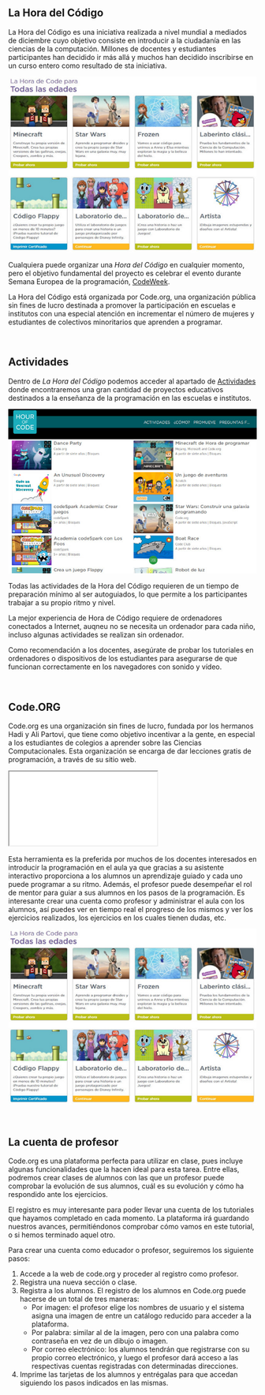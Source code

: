 ## La Hora del Código

La Hora del Código es una iniciativa realizada a nivel mundial a mediados de diciembre cuyo objetivo consiste en introducir a la ciudadanía en las ciencias de la computación. Millones de docentes y estudiantes participantes han decidido ir más allá y muchos han decidido inscribirse en un curso entero como resultado de sta iniciativa.

![](img/codeorg.jpg "La Hora del Código")

Cualquiera puede organizar una *Hora del Código* en cualquier momento, pero el objetivo fundamental del proyecto es celebrar el evento durante Semana Europea de la programación, <a target="_blank" href="https://codeweek.eu/">CodeWeek</a>.

La Hora del Código está organizada por Code.org, una organización pública sin fines de lucro destinada a promover la participación en escuelas e institutos con una especial atención en incrementar el número de mujeres y estudiantes de colectivos minoritarios que aprenden a programar.



<br />



## Actividades

Dentro de *La Hora del Código* podemos acceder al apartado de <a target="_blank" href="https://hourofcode.com/es/learn">Actividades</a> donde encontraremos una gran cantidad de proyectos educativos destinados a la enseñanza de la programación en las escuelas e institutos.

![](img/actividades.jpg "Actividades en La Hora del Código")

Todas las actividades de la Hora del Código requieren de un tiempo de preparación mínimo al ser autoguiados, lo que permite a los participantes trabajar a su propio ritmo y nivel.

La mejor experiencia de Hora de Código requiere de ordenadores conectados a Internet, auqneu no se necesita un ordenador para cada niño, incluso algunas actividades se realizan sin ordenador.

Como recomendación a los docentes, asegúrate de probar los tutoriales en ordenadores o dispositivos de los estudiantes para asegurarse de que funcionan correctamente en los navegadores con sonido y vídeo.



<br />



## Code.ORG

Code.org es una organización sin fines de lucro, fundada por los hermanos Hadi y Ali Partovi, que tiene como objetivo incentivar a la gente, en especial a los estudiantes de colegios a aprender sobre las Ciencias Computacionales. Esta organización se encarga de dar lecciones gratis de programación, a través de su sitio web.

<div class="iframe">
  <iframe src="//www.youtube.com/embed/nKIu9yen5nc" allowfullscreen></iframe>
</div>

Esta herramienta es la preferida por muchos de los docentes interesados en introducir la programación en el aula ya que gracias a su asistente interactivo proporciona a los alumnos un aprendizaje guiado y cada uno puede programar a su ritmo. Además, el profesor puede desempeñar el rol de mentor para guiar a sus alumnos en los pasos de la programación. Es interesante crear una cuenta como profesor y administrar el aula con los alumnos, así puedes ver en tiempo real el progreso de los mismos y ver los ejercicios realizados, los ejercicios en los cuales tienen dudas, etc.

![](img/codeorg.jpg "Code.org")



<br />



## La cuenta de profesor

Code.org es una plataforma perfecta para utilizar en clase, pues incluye algunas funcionalidades que la hacen ideal para esta tarea. Entre ellas, podremos crear clases de alumnos con las que un profesor puede comprobar la evolución de sus alumnos, cuál es su evolución y cómo ha respondido ante los ejercicios.

El registro es muy interesante para poder llevar una cuenta de los tutoriales que hayamos completado en cada momento. La plataforma irá guardando nuestros avances, permitiéndonos comprobar cómo vamos en este tutorial, o si hemos terminado aquel otro.

Para crear una cuenta como educador o profesor, seguiremos los siguiente pasos:

1. Accede a la web de code.org y proceder al registro como profesor.
2. Registra una nueva sección o clase.
3. Registra a los alumnos. El registro de los alumnos en Code.org puede hacerse de un total de tres maneras:
   - Por imagen: el profesor elige los nombres de usuario y el sistema asigna una imagen de entre un catálogo reducido para acceder a la plataforma.
   - Por palabra: similar al de la imagen, pero con una palabra como contraseña en vez de un dibujo o imagen.
   - Por correo electrónico: los alumnos tendrán que registrarse con su propio correo electrónico, y luego el profesor dará acceso a las respectivas cuentas registradas con determinadas direcciones.
4. Imprime las tarjetas de los alumnos y entrégalas para que accedan siguiendo los pasos indicados en las mismas.
